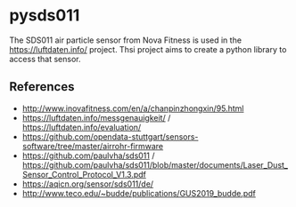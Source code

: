 # pysds011
The SDS011 air particle sensor from Nova Fitness is used in the https://luftdaten.info/ project.
Thsi project aims to create a python library to access that sensor.


## References
- http://www.inovafitness.com/en/a/chanpinzhongxin/95.html
- https://luftdaten.info/messgenauigkeit/ / https://luftdaten.info/evaluation/ 
- https://github.com/opendata-stuttgart/sensors-software/tree/master/airrohr-firmware
- https://github.com/paulvha/sds011 / https://github.com/paulvha/sds011/blob/master/documents/Laser_Dust_Sensor_Control_Protocol_V1.3.pdf
- https://aqicn.org/sensor/sds011/de/
- http://www.teco.edu/~budde/publications/GUS2019_budde.pdf
